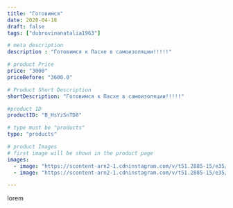 ```yaml
---
title: "Готовимся"
date: 2020-04-18
draft: false
tags: ["dubrovinanatalia1963"]

# meta description
description : "Готовимся к Пасхе в самоизоляции!!!!!"

# product Price
price: "3000"
priceBefore: "3600.0"

# Product Short Description
shortDescription: "Готовимся к Пасхе в самоизоляции!!!!!"

#product ID
productID: "B_HsYzSnTD8"

# type must be "products"
type: "products"

# product Images
# first image will be shown in the product page
images:
  - image: "https://scontent-arn2-1.cdninstagram.com/v/t51.2885-15/e35/94311135_555440748419445_5459206775417367900_n.jpg?_nc_ht=scontent-arn2-1.cdninstagram.com&_nc_cat=109&_nc_ohc=MqfoO2DfKSAAX8X4Qat&se=7&tp=1&oh=83a37bd76aa0f01a94c7232a5a662d59&oe=605E88C9&ig_cache_key=MjI4OTk5NDE1MDk0MTk4OTc4NA%3D%3D.2"
  - image: "https://scontent-arn2-1.cdninstagram.com/v/t51.2885-15/e35/93949319_933267780422725_2543567561130279003_n.jpg?_nc_ht=scontent-arn2-1.cdninstagram.com&_nc_cat=101&_nc_ohc=eKLLE9z5DoMAX8a6Lea&se=7&tp=1&oh=462156da27d491a2826f8e5279db0092&oe=60607B8C&ig_cache_key=MjI4OTk5NDE1MDkzMzY0MzkwNQ%3D%3D.2"

---
```

lorem
